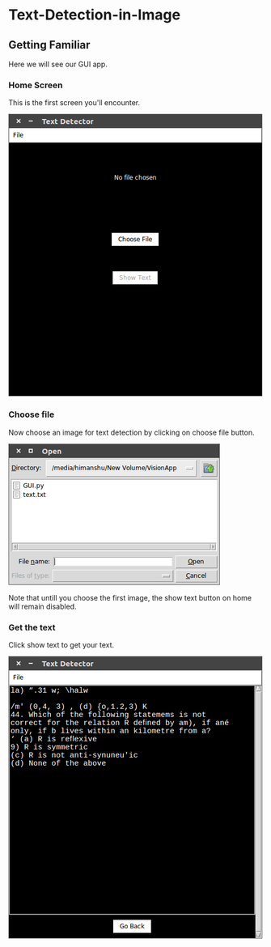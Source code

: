 # Text-Detection-in-Image

## Getting Familiar

Here we will see our GUI app.
  ### Home Screen
  This is the first screen you'll encounter.
  
  ![screenshot](https://github.com/hmnhGeek/Text-Detection-in-Image/blob/master/images/home.png)
  
  ### Choose file
  Now choose an image for text detection by clicking on choose file button.
  
  ![screenshot](https://github.com/hmnhGeek/Text-Detection-in-Image/blob/master/images/choose.png)
  
  Note that untill you choose the first image, the show text button on home will remain disabled.
  
  ### Get the text
  Click show text to get your text.
  
  ![screenshot](https://github.com/hmnhGeek/Text-Detection-in-Image/blob/master/images/gettext.png)
